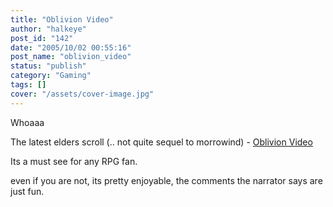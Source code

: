 ```yaml
---
title: "Oblivion Video"
author: "halkeye"
post_id: "142"
date: "2005/10/02 00:55:16"
post_name: "oblivion_video"
status: "publish"
category: "Gaming"
tags: []
cover: "/assets/cover-image.jpg"
---
```


Whoaaa

The latest elders scroll (.. not quite sequel to morrowind) - [Oblivion Video](https://files.filefront.com/Oblivion20minGameplayavi/;4201955;;/fileinfo.html)

Its a must see for any RPG fan.

even if you are not, its pretty enjoyable, the comments the narrator says are just fun.
